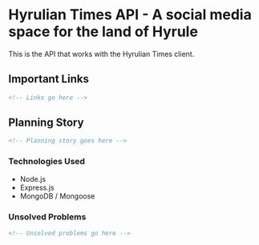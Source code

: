 # Hyrulian Times API - A social media space for the land of Hyrule

This is the API that works with the Hyrulian Times client.

## Important Links

```md
<!-- Links go here -->
```

## Planning Story

```md
<!-- Planning story goes here -->
```

### Technologies Used

- Node.js
- Express.js
- MongoDB / Mongoose

### Unsolved Problems

```md
<!-- Unsolved problems go here -->
```
